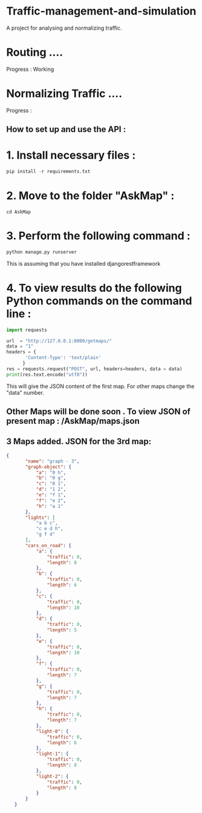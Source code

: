 # Traffic-management-and-simulation

A project for analysing and normalizing traffic.

# Routing ....
 Progress : Working
 
# Normalizing Traffic ....
 Progress : 
 
## How to set up and use the API :
 
# 1. Install necessary files : 
  ```python
  pip install -r requirements.txt
  ```
# 2. Move to the folder "AskMap" :
 ```
 cd AskMap
 ```
# 3. Perform the following command :
 ```python
 python manage.py runserver
 ```
 This is assuming that you have installed djangorestframework 
 
# 4. To view results do the following Python commands on the command line :
 ```python
 import requests
 
 url  = "http://127.0.0.1:8000/getmaps/"
 data = "1"
 headers = {  
        'Content-Type': 'text/plain'
       }
 res = requests.request("POST", url, headers=headers, data = data)
 print(res.text.encode("utf8"))
 ```
 This will give the JSON content of the first map.
 For other maps change the "data" number.
 
 ## Other Maps will be done soon . To view JSON of present map : /AskMap/maps.json
 ## 3 Maps added. JSON for the 3rd map:
 ```JSON
 {
        "name": "graph - 3",
        "graph-object": {
            "a": "0 h",
            "b": "0 g",
            "c": "0 1",
            "d": "1 2",
            "e": "f 1",
            "f": "e 2",
            "h": "a 1"
        },
        "lights": [
            "a b c",
            "c e d h",
            "g f d"
        ],
        "cars_on_road": {
            "a": {
                "traffic": 0,
                "length": 8
            },
            "b": {
                "traffic": 0,
                "length": 6
            },
            "c": {
                "traffic": 0,
                "length": 10
            },
            "d": {
                "traffic": 0,
                "length": 5
            },
            "e": {
                "traffic": 0,
                "length": 10
            },
            "f": {
                "traffic": 0,
                "length": 7
            },
            "g": {
                "traffic": 0,
                "length": 7
            },
            "h": {
                "traffic": 0,
                "length": 7
            },
            "light-0": {
                "traffic": 0,
                "length": 6
            },
            "light-1": {
                "traffic": 0,
                "length": 8
            },
            "light-2": {
                "traffic": 0,
                "length": 8
            }
        }
    }
```
 
 
